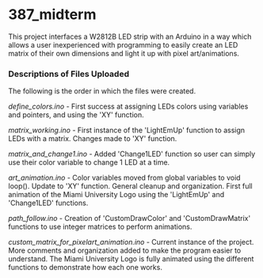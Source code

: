 # 387_midterm
This project interfaces a W2812B LED strip with an Arduino in a way which allows a user inexperienced with programming to easily create an LED matrix of their own dimensions and light it up with pixel art/animations.

### Descriptions of Files Uploaded
The following is the order in which the files were created.

*define_colors.ino* - First success at assigning LEDs colors using variables and pointers, and using the 'XY' function.

*matrix_working.ino* - First instance of the 'LightEmUp' function to assign LEDs with a matrix. Changes made to 'XY' function.

*matrix_and_change1.ino* - Added 'Change1LED' function so user can simply use their color variable to change 1 LED at a time.

*art_animation.ino* - Color variables moved from global variables to void loop(). Update to 'XY' function. General cleanup and organization. First full animation of the Miami University Logo using the 'LightEmUp' and 'Change1LED' functions.

*path_follow.ino* - Creation of 'CustomDrawColor' and 'CustomDrawMatrix' functions to use integer matrices to perform animations.

*custom_matrix_for_pixelart_animation.ino* - Current instance of the project. More comments and organization added to make the program easier to understand. The Miami University Logo is fully animated using the different functions to demonstrate how each one works.
